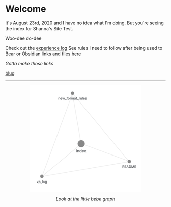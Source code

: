 # Welcome

It's August 23rd, 2020 and I have no idea what I'm doing. But you're seeing the index for Shanna's Site Test.

Woo-dee do-dee

Check out the [experience log](site_notes/xp_log.md)
See rules I need to follow after being used to Bear or Obsidian links and files [here](site_notes/new_format_rules.md)

*Gotta make those links*

[blug](_posts/2018-09-12-my-first-post.md)

---

<p align="center">
  <img align="center" width="350" src="attachments/20200823170128_graph.png">
</p>

<p align="center">
  <i>Look at the little bebe graph</i>
</p>

